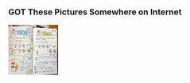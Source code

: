 ### GOT These Pictures Somewhere on Internet
<img src="1629698587583.jpeg" alt="pic-1" style="height: 100px; width:100px;"/>
